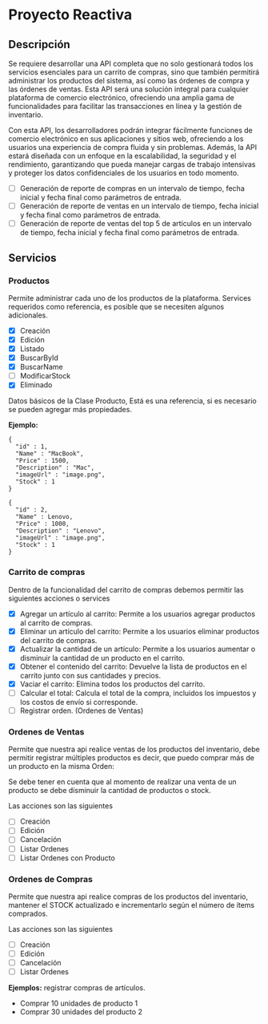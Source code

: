 # Proyecto Reactiva

## Descripción
Se requiere desarrollar una API completa que no solo gestionará todos los servicios esenciales para un carrito de compras, sino que también permitirá administrar los productos del sistema, así como las órdenes de compra y las órdenes de ventas. Esta API será una solución integral para cualquier plataforma de comercio electrónico, ofreciendo una amplia gama de funcionalidades para facilitar las transacciones en línea y la gestión de inventario.

Con esta API, los desarrolladores podrán integrar fácilmente funciones de comercio electrónico en sus aplicaciones y sitios web, ofreciendo a los usuarios una experiencia de compra fluida y sin problemas. Además, la API estará diseñada con un enfoque en la escalabilidad, la seguridad y el rendimiento, garantizando que pueda manejar cargas de trabajo intensivas y proteger los datos confidenciales de los usuarios en todo momento.

- [ ] Generación de reporte de compras en un intervalo de tiempo, fecha inicial y fecha final como parámetros de entrada.
- [ ] Generación de reporte de ventas en un intervalo de tiempo, fecha inicial y fecha final como parámetros de entrada.
- [ ] Generación de reporte de ventas del top 5 de artículos en un intervalo de tiempo, fecha inicial y fecha final como parámetros de entrada.

## Servicios
### Productos
Permite administrar cada uno de los productos de la plataforma.
Services requeridos como referencia, es posible que se necesiten algunos adicionales. 

- [x] Creación
- [x] Edición
- [x] Listado
- [x] BuscarById
- [x] BuscarName
- [ ] ModificarStock
- [x] Eliminado

Datos básicos de la Clase Producto, Está es una referencia, si es necesario se pueden agregar más propiedades.

**Ejemplo:**
```
{
  "id" : 1,
  "Name" : "MacBook",
  "Price" : 1500,
  "Description" : "Mac",
  "imageUrl" : "image.png",
  "Stock" : 1
}

{
  "id" : 2,
  "Name" : Lenovo,
  "Price" : 1000,
  "Description" : "Lenovo",
  "imageUrl" : "image.png",
  "Stock" : 1
}
```

### Carrito de compras
Dentro de la funcionalidad del carrito de compras debemos permitir las siguientes acciones o services

- [x] Agregar un artículo al carrito: Permite a los usuarios agregar productos al carrito de compras.
- [x] Eliminar un artículo del carrito: Permite a los usuarios eliminar productos del carrito de compras.
- [x] Actualizar la cantidad de un artículo: Permite a los usuarios aumentar o disminuir la cantidad de un producto en el carrito.
- [x] Obtener el contenido del carrito: Devuelve la lista de productos en el carrito junto con sus cantidades y precios.
- [x] Vaciar el carrito: Elimina todos los productos del carrito.
- [ ] Calcular el total: Calcula el total de la compra, incluidos los impuestos y los costos de envío si corresponde.
- [ ] Registrar orden. (Ordenes de Ventas)

### Ordenes de Ventas
Permite que nuestra api realice ventas de los productos del inventario, debe permitir registrar múltiples productos es decir, que puedo comprar más de un producto en la misma Orden:

Se debe tener en cuenta que al momento de realizar una venta de un producto se debe disminuir la cantidad de productos o stock.

Las acciones son las siguientes
- [ ] Creación
- [ ] Edición
- [ ] Cancelación
- [ ] Listar Ordenes
- [ ] Listar Ordenes con Producto

### Ordenes de Compras
Permite que nuestra api realice compras de los productos del inventario, mantener el STOCK actualizado e incrementarlo según el número de ítems comprados.

Las acciones son las siguientes
- [ ] Creación
- [ ] Edición
- [ ] Cancelación
- [ ] Listar Ordenes

**Ejemplos:** registrar compras de artículos.
* Comprar 10 unidades de producto 1
* Comprar 30 unidades del producto 2
